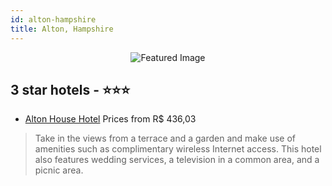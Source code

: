 ```yaml
---
id: alton-hampshire
title: Alton, Hampshire
---
```


<center><img src="https://i.travelapi.com/hotels/2000000/1930000/1929200/1929179/5aa16f86_z.jpg" alt="Featured Image" /></center>


##  3 star hotels - ⭐️⭐️⭐️

-    [Alton House Hotel](https://us.hurb.com/hotels/alton/alton-house-hotel-JNP-JP266556?cmp=18055) Prices from R$ 436,03
   > Take in the views from a terrace and a garden and make use of amenities such as complimentary wireless Internet access. This hotel also features wedding services, a television in a common area, and a picnic area.
